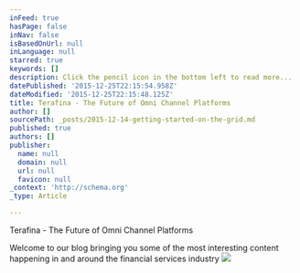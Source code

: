 ```yaml
---
inFeed: true
hasPage: false
inNav: false
isBasedOnUrl: null
inLanguage: null
starred: true
keywords: []
description: Click the pencil icon in the bottom left to read more...
datePublished: '2015-12-25T22:15:54.958Z'
dateModified: '2015-12-25T22:15:48.125Z'
title: Terafina - The Future of Omni Channel Platforms
author: []
sourcePath: _posts/2015-12-14-getting-started-on-the-grid.md
published: true
authors: []
publisher:
  name: null
  domain: null
  url: null
  favicon: null
_context: 'http://schema.org'
_type: Article

---
```

Terafina - The Future of Omni Channel Platforms

Welcome to our blog bringing you some of the most interesting content happening in and around the financial services industry
![](https://the-grid-user-content.s3-us-west-2.amazonaws.com/b4d98e54-a607-4161-b2c1-bbe4fb93421a.png)